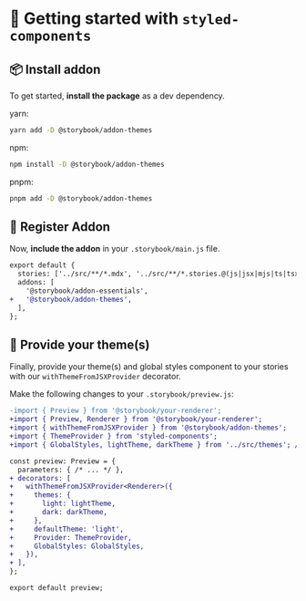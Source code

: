 # 🏁 Getting started with `styled-components`

## 📦 Install addon

To get started, **install the package** as a dev dependency.

yarn:

```zsh
yarn add -D @storybook/addon-themes
```

npm:

```zsh
npm install -D @storybook/addon-themes
```

pnpm:

```zsh
pnpm add -D @storybook/addon-themes
```

## 🧩 Register Addon

Now, **include the addon** in your `.storybook/main.js` file.

```diff
export default {
  stories: ['../src/**/*.mdx', '../src/**/*.stories.@(js|jsx|mjs|ts|tsx)'],
  addons: [
    '@storybook/addon-essentials',
+   '@storybook/addon-themes',
  ],
};
```

## 🎨 Provide your theme(s)

Finally, provide your theme(s) and global styles component to your stories with our `withThemeFromJSXProvider` decorator.

Make the following changes to your `.storybook/preview.js`:

```diff
-import { Preview } from '@storybook/your-renderer';
+import { Preview, Renderer } from '@storybook/your-renderer';
+import { withThemeFromJSXProvider } from '@storybook/addon-themes';
+import { ThemeProvider } from 'styled-components';
+import { GlobalStyles, lightTheme, darkTheme } from '../src/themes'; // Import your custom theme configs

const preview: Preview = {
  parameters: { /* ... */ },
+ decorators: [
+   withThemeFromJSXProvider<Renderer>({
+     themes: {
+       light: lightTheme,
+       dark: darkTheme,
+     },
+     defaultTheme: 'light',
+     Provider: ThemeProvider,
+     GlobalStyles: GlobalStyles,
+   }),
+ ],
};

export default preview;
```
